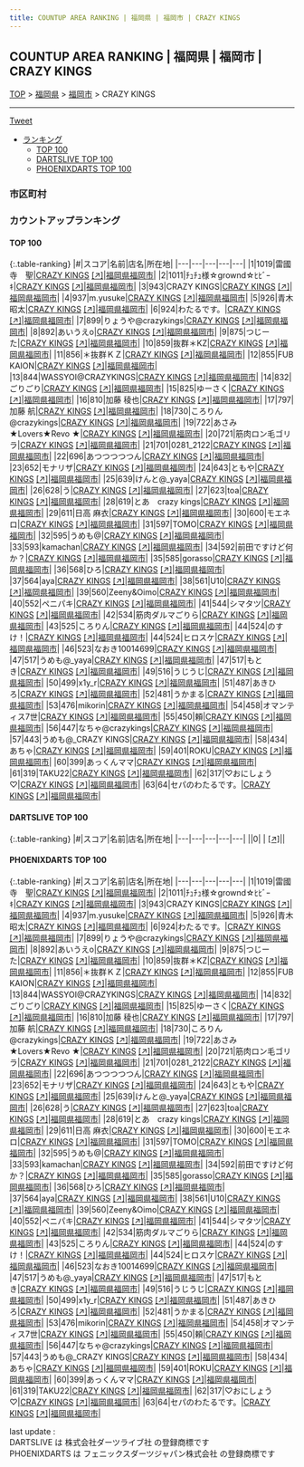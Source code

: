 ```yaml
---
title: COUNTUP AREA RANKING | 福岡県 | 福岡市 | CRAZY KINGS
---
```

## COUNTUP AREA RANKING | 福岡県 | 福岡市 | CRAZY KINGS

[TOP](/darts/rank/) > [福岡県](/darts/rank/福岡県/) > [福岡市](/darts/rank/福岡県/福岡市/) > CRAZY KINGS

___

<a href="https://twitter.com/share?ref_src=twsrc%5Etfw" data-text="COUNTUP AREA RANKING | 福岡県福岡市CRAZY KINGS" class="twitter-share-button" data-hashtags="DARTSLIVE,PHOENIXDARTS,darts,ダーツ" data-show-count="false">Tweet</a>

* [ランキング](#カウントアップランキング)
    * [TOP 100](#top-100)
    * [DARTSLIVE TOP 100](#dartslive-top-100)
    * [PHOENIXDARTS TOP 100](#phoenixdarts-top-100)

### 市区町村

<ul>

</ul>

### カウントアップランキング

#### TOP 100



{:.table-ranking}
|#|スコア|名前|店名|所在地|
|---|---|---|---|---|
|1|1019|<span class="rank-name-pd">雷國寺　聖</span>|<a href="/darts/rank/shops/82368.html">CRAZY KINGS</a> <a href="https://vs.phoenixdarts.com/jp/shop/shopDetailInfo/s_82368?s_seq=82368">[↗]</a>|<a href="/darts/rank/福岡県/福岡市">福岡県福岡市</a>|
|2|1011|<span class="rank-name-pd">ﾁｭﾁｭ様☆grownd‪☆ﾋﾋﾞｰｷ</span>|<a href="/darts/rank/shops/82368.html">CRAZY KINGS</a> <a href="https://vs.phoenixdarts.com/jp/shop/shopDetailInfo/s_82368?s_seq=82368">[↗]</a>|<a href="/darts/rank/福岡県/福岡市">福岡県福岡市</a>|
|3|943|<span class="rank-name-pd">CRAZY KINGS</span>|<a href="/darts/rank/shops/82368.html">CRAZY KINGS</a> <a href="https://vs.phoenixdarts.com/jp/shop/shopDetailInfo/s_82368?s_seq=82368">[↗]</a>|<a href="/darts/rank/福岡県/福岡市">福岡県福岡市</a>|
|4|937|<span class="rank-name-pd">m.yusuke</span>|<a href="/darts/rank/shops/82368.html">CRAZY KINGS</a> <a href="https://vs.phoenixdarts.com/jp/shop/shopDetailInfo/s_82368?s_seq=82368">[↗]</a>|<a href="/darts/rank/福岡県/福岡市">福岡県福岡市</a>|
|5|926|<span class="rank-name-pd">青木 昭太</span>|<a href="/darts/rank/shops/82368.html">CRAZY KINGS</a> <a href="https://vs.phoenixdarts.com/jp/shop/shopDetailInfo/s_82368?s_seq=82368">[↗]</a>|<a href="/darts/rank/福岡県/福岡市">福岡県福岡市</a>|
|6|924|<span class="rank-name-pd">わたるです。</span>|<a href="/darts/rank/shops/82368.html">CRAZY KINGS</a> <a href="https://vs.phoenixdarts.com/jp/shop/shopDetailInfo/s_82368?s_seq=82368">[↗]</a>|<a href="/darts/rank/福岡県/福岡市">福岡県福岡市</a>|
|7|899|<span class="rank-name-pd">りょうや@crazykings</span>|<a href="/darts/rank/shops/82368.html">CRAZY KINGS</a> <a href="https://vs.phoenixdarts.com/jp/shop/shopDetailInfo/s_82368?s_seq=82368">[↗]</a>|<a href="/darts/rank/福岡県/福岡市">福岡県福岡市</a>|
|8|892|<span class="rank-name-pd">あいうえo</span>|<a href="/darts/rank/shops/82368.html">CRAZY KINGS</a> <a href="https://vs.phoenixdarts.com/jp/shop/shopDetailInfo/s_82368?s_seq=82368">[↗]</a>|<a href="/darts/rank/福岡県/福岡市">福岡県福岡市</a>|
|9|875|<span class="rank-name-pd">つじーた</span>|<a href="/darts/rank/shops/82368.html">CRAZY KINGS</a> <a href="https://vs.phoenixdarts.com/jp/shop/shopDetailInfo/s_82368?s_seq=82368">[↗]</a>|<a href="/darts/rank/福岡県/福岡市">福岡県福岡市</a>|
|10|859|<span class="rank-name-pd">抜群＊KZ</span>|<a href="/darts/rank/shops/82368.html">CRAZY KINGS</a> <a href="https://vs.phoenixdarts.com/jp/shop/shopDetailInfo/s_82368?s_seq=82368">[↗]</a>|<a href="/darts/rank/福岡県/福岡市">福岡県福岡市</a>|
|11|856|<span class="rank-name-pd">＊抜群ＫＺ</span>|<a href="/darts/rank/shops/82368.html">CRAZY KINGS</a> <a href="https://vs.phoenixdarts.com/jp/shop/shopDetailInfo/s_82368?s_seq=82368">[↗]</a>|<a href="/darts/rank/福岡県/福岡市">福岡県福岡市</a>|
|12|855|<span class="rank-name-pd">FUB KAION</span>|<a href="/darts/rank/shops/82368.html">CRAZY KINGS</a> <a href="https://vs.phoenixdarts.com/jp/shop/shopDetailInfo/s_82368?s_seq=82368">[↗]</a>|<a href="/darts/rank/福岡県/福岡市">福岡県福岡市</a>|
|13|844|<span class="rank-name-pd">WASSYOI@CRAZYKINGS</span>|<a href="/darts/rank/shops/82368.html">CRAZY KINGS</a> <a href="https://vs.phoenixdarts.com/jp/shop/shopDetailInfo/s_82368?s_seq=82368">[↗]</a>|<a href="/darts/rank/福岡県/福岡市">福岡県福岡市</a>|
|14|832|<span class="rank-name-pd">ごりごり</span>|<a href="/darts/rank/shops/82368.html">CRAZY KINGS</a> <a href="https://vs.phoenixdarts.com/jp/shop/shopDetailInfo/s_82368?s_seq=82368">[↗]</a>|<a href="/darts/rank/福岡県/福岡市">福岡県福岡市</a>|
|15|825|<span class="rank-name-pd">ゆーさく</span>|<a href="/darts/rank/shops/82368.html">CRAZY KINGS</a> <a href="https://vs.phoenixdarts.com/jp/shop/shopDetailInfo/s_82368?s_seq=82368">[↗]</a>|<a href="/darts/rank/福岡県/福岡市">福岡県福岡市</a>|
|16|810|<span class="rank-name-pd"><span class="pro-icon-pd"></span>加藤 稜也</span>|<a href="/darts/rank/shops/82368.html">CRAZY KINGS</a> <a href="https://vs.phoenixdarts.com/jp/shop/shopDetailInfo/s_82368?s_seq=82368">[↗]</a>|<a href="/darts/rank/福岡県/福岡市">福岡県福岡市</a>|
|17|797|<span class="rank-name-pd"><span class="pro-icon-pd"></span>加藤 航</span>|<a href="/darts/rank/shops/82368.html">CRAZY KINGS</a> <a href="https://vs.phoenixdarts.com/jp/shop/shopDetailInfo/s_82368?s_seq=82368">[↗]</a>|<a href="/darts/rank/福岡県/福岡市">福岡県福岡市</a>|
|18|730|<span class="rank-name-pd">ころりん@crazykings</span>|<a href="/darts/rank/shops/82368.html">CRAZY KINGS</a> <a href="https://vs.phoenixdarts.com/jp/shop/shopDetailInfo/s_82368?s_seq=82368">[↗]</a>|<a href="/darts/rank/福岡県/福岡市">福岡県福岡市</a>|
|19|722|<span class="rank-name-pd">あさみ★Lovers★Revo ★</span>|<a href="/darts/rank/shops/82368.html">CRAZY KINGS</a> <a href="https://vs.phoenixdarts.com/jp/shop/shopDetailInfo/s_82368?s_seq=82368">[↗]</a>|<a href="/darts/rank/福岡県/福岡市">福岡県福岡市</a>|
|20|721|<span class="rank-name-pd">筋肉ロン毛ゴリラ</span>|<a href="/darts/rank/shops/82368.html">CRAZY KINGS</a> <a href="https://vs.phoenixdarts.com/jp/shop/shopDetailInfo/s_82368?s_seq=82368">[↗]</a>|<a href="/darts/rank/福岡県/福岡市">福岡県福岡市</a>|
|21|701|<span class="rank-name-pd">0281_2122</span>|<a href="/darts/rank/shops/82368.html">CRAZY KINGS</a> <a href="https://vs.phoenixdarts.com/jp/shop/shopDetailInfo/s_82368?s_seq=82368">[↗]</a>|<a href="/darts/rank/福岡県/福岡市">福岡県福岡市</a>|
|22|696|<span class="rank-name-pd">あつつつつつん</span>|<a href="/darts/rank/shops/82368.html">CRAZY KINGS</a> <a href="https://vs.phoenixdarts.com/jp/shop/shopDetailInfo/s_82368?s_seq=82368">[↗]</a>|<a href="/darts/rank/福岡県/福岡市">福岡県福岡市</a>|
|23|652|<span class="rank-name-pd">モナリザ</span>|<a href="/darts/rank/shops/82368.html">CRAZY KINGS</a> <a href="https://vs.phoenixdarts.com/jp/shop/shopDetailInfo/s_82368?s_seq=82368">[↗]</a>|<a href="/darts/rank/福岡県/福岡市">福岡県福岡市</a>|
|24|643|<span class="rank-name-pd">ともや</span>|<a href="/darts/rank/shops/82368.html">CRAZY KINGS</a> <a href="https://vs.phoenixdarts.com/jp/shop/shopDetailInfo/s_82368?s_seq=82368">[↗]</a>|<a href="/darts/rank/福岡県/福岡市">福岡県福岡市</a>|
|25|639|<span class="rank-name-pd">けんと@_yaya</span>|<a href="/darts/rank/shops/82368.html">CRAZY KINGS</a> <a href="https://vs.phoenixdarts.com/jp/shop/shopDetailInfo/s_82368?s_seq=82368">[↗]</a>|<a href="/darts/rank/福岡県/福岡市">福岡県福岡市</a>|
|26|628|<span class="rank-name-pd">う</span>|<a href="/darts/rank/shops/82368.html">CRAZY KINGS</a> <a href="https://vs.phoenixdarts.com/jp/shop/shopDetailInfo/s_82368?s_seq=82368">[↗]</a>|<a href="/darts/rank/福岡県/福岡市">福岡県福岡市</a>|
|27|623|<span class="rank-name-pd">toa</span>|<a href="/darts/rank/shops/82368.html">CRAZY KINGS</a> <a href="https://vs.phoenixdarts.com/jp/shop/shopDetailInfo/s_82368?s_seq=82368">[↗]</a>|<a href="/darts/rank/福岡県/福岡市">福岡県福岡市</a>|
|28|619|<span class="rank-name-pd">とあ　crazy kings</span>|<a href="/darts/rank/shops/82368.html">CRAZY KINGS</a> <a href="https://vs.phoenixdarts.com/jp/shop/shopDetailInfo/s_82368?s_seq=82368">[↗]</a>|<a href="/darts/rank/福岡県/福岡市">福岡県福岡市</a>|
|29|611|<span class="rank-name-pd">日高 麻衣</span>|<a href="/darts/rank/shops/82368.html">CRAZY KINGS</a> <a href="https://vs.phoenixdarts.com/jp/shop/shopDetailInfo/s_82368?s_seq=82368">[↗]</a>|<a href="/darts/rank/福岡県/福岡市">福岡県福岡市</a>|
|30|600|<span class="rank-name-pd">モエネロ</span>|<a href="/darts/rank/shops/82368.html">CRAZY KINGS</a> <a href="https://vs.phoenixdarts.com/jp/shop/shopDetailInfo/s_82368?s_seq=82368">[↗]</a>|<a href="/darts/rank/福岡県/福岡市">福岡県福岡市</a>|
|31|597|<span class="rank-name-pd">TOMO</span>|<a href="/darts/rank/shops/82368.html">CRAZY KINGS</a> <a href="https://vs.phoenixdarts.com/jp/shop/shopDetailInfo/s_82368?s_seq=82368">[↗]</a>|<a href="/darts/rank/福岡県/福岡市">福岡県福岡市</a>|
|32|595|<span class="rank-name-pd">うめも@</span>|<a href="/darts/rank/shops/82368.html">CRAZY KINGS</a> <a href="https://vs.phoenixdarts.com/jp/shop/shopDetailInfo/s_82368?s_seq=82368">[↗]</a>|<a href="/darts/rank/福岡県/福岡市">福岡県福岡市</a>|
|33|593|<span class="rank-name-pd">kamachan</span>|<a href="/darts/rank/shops/82368.html">CRAZY KINGS</a> <a href="https://vs.phoenixdarts.com/jp/shop/shopDetailInfo/s_82368?s_seq=82368">[↗]</a>|<a href="/darts/rank/福岡県/福岡市">福岡県福岡市</a>|
|34|592|<span class="rank-name-pd">前田ですけど何か？</span>|<a href="/darts/rank/shops/82368.html">CRAZY KINGS</a> <a href="https://vs.phoenixdarts.com/jp/shop/shopDetailInfo/s_82368?s_seq=82368">[↗]</a>|<a href="/darts/rank/福岡県/福岡市">福岡県福岡市</a>|
|35|585|<span class="rank-name-pd">gorasso</span>|<a href="/darts/rank/shops/82368.html">CRAZY KINGS</a> <a href="https://vs.phoenixdarts.com/jp/shop/shopDetailInfo/s_82368?s_seq=82368">[↗]</a>|<a href="/darts/rank/福岡県/福岡市">福岡県福岡市</a>|
|36|568|<span class="rank-name-pd">ひろ</span>|<a href="/darts/rank/shops/82368.html">CRAZY KINGS</a> <a href="https://vs.phoenixdarts.com/jp/shop/shopDetailInfo/s_82368?s_seq=82368">[↗]</a>|<a href="/darts/rank/福岡県/福岡市">福岡県福岡市</a>|
|37|564|<span class="rank-name-pd">aya</span>|<a href="/darts/rank/shops/82368.html">CRAZY KINGS</a> <a href="https://vs.phoenixdarts.com/jp/shop/shopDetailInfo/s_82368?s_seq=82368">[↗]</a>|<a href="/darts/rank/福岡県/福岡市">福岡県福岡市</a>|
|38|561|<span class="rank-name-pd">U10</span>|<a href="/darts/rank/shops/82368.html">CRAZY KINGS</a> <a href="https://vs.phoenixdarts.com/jp/shop/shopDetailInfo/s_82368?s_seq=82368">[↗]</a>|<a href="/darts/rank/福岡県/福岡市">福岡県福岡市</a>|
|39|560|<span class="rank-name-pd">Zeeny&amp;Oimo</span>|<a href="/darts/rank/shops/82368.html">CRAZY KINGS</a> <a href="https://vs.phoenixdarts.com/jp/shop/shopDetailInfo/s_82368?s_seq=82368">[↗]</a>|<a href="/darts/rank/福岡県/福岡市">福岡県福岡市</a>|
|40|552|<span class="rank-name-pd">ペニパキ</span>|<a href="/darts/rank/shops/82368.html">CRAZY KINGS</a> <a href="https://vs.phoenixdarts.com/jp/shop/shopDetailInfo/s_82368?s_seq=82368">[↗]</a>|<a href="/darts/rank/福岡県/福岡市">福岡県福岡市</a>|
|41|544|<span class="rank-name-pd">シマタツ</span>|<a href="/darts/rank/shops/82368.html">CRAZY KINGS</a> <a href="https://vs.phoenixdarts.com/jp/shop/shopDetailInfo/s_82368?s_seq=82368">[↗]</a>|<a href="/darts/rank/福岡県/福岡市">福岡県福岡市</a>|
|42|534|<span class="rank-name-pd">筋肉ダルマごりら</span>|<a href="/darts/rank/shops/82368.html">CRAZY KINGS</a> <a href="https://vs.phoenixdarts.com/jp/shop/shopDetailInfo/s_82368?s_seq=82368">[↗]</a>|<a href="/darts/rank/福岡県/福岡市">福岡県福岡市</a>|
|43|525|<span class="rank-name-pd">ころりん</span>|<a href="/darts/rank/shops/82368.html">CRAZY KINGS</a> <a href="https://vs.phoenixdarts.com/jp/shop/shopDetailInfo/s_82368?s_seq=82368">[↗]</a>|<a href="/darts/rank/福岡県/福岡市">福岡県福岡市</a>|
|44|524|<span class="rank-name-pd">のすけ！</span>|<a href="/darts/rank/shops/82368.html">CRAZY KINGS</a> <a href="https://vs.phoenixdarts.com/jp/shop/shopDetailInfo/s_82368?s_seq=82368">[↗]</a>|<a href="/darts/rank/福岡県/福岡市">福岡県福岡市</a>|
|44|524|<span class="rank-name-pd">ヒロスケ</span>|<a href="/darts/rank/shops/82368.html">CRAZY KINGS</a> <a href="https://vs.phoenixdarts.com/jp/shop/shopDetailInfo/s_82368?s_seq=82368">[↗]</a>|<a href="/darts/rank/福岡県/福岡市">福岡県福岡市</a>|
|46|523|<span class="rank-name-pd">なおき10014699</span>|<a href="/darts/rank/shops/82368.html">CRAZY KINGS</a> <a href="https://vs.phoenixdarts.com/jp/shop/shopDetailInfo/s_82368?s_seq=82368">[↗]</a>|<a href="/darts/rank/福岡県/福岡市">福岡県福岡市</a>|
|47|517|<span class="rank-name-pd">うめも@_yaya</span>|<a href="/darts/rank/shops/82368.html">CRAZY KINGS</a> <a href="https://vs.phoenixdarts.com/jp/shop/shopDetailInfo/s_82368?s_seq=82368">[↗]</a>|<a href="/darts/rank/福岡県/福岡市">福岡県福岡市</a>|
|47|517|<span class="rank-name-pd">もとき</span>|<a href="/darts/rank/shops/82368.html">CRAZY KINGS</a> <a href="https://vs.phoenixdarts.com/jp/shop/shopDetailInfo/s_82368?s_seq=82368">[↗]</a>|<a href="/darts/rank/福岡県/福岡市">福岡県福岡市</a>|
|49|516|<span class="rank-name-pd">うじうじ</span>|<a href="/darts/rank/shops/82368.html">CRAZY KINGS</a> <a href="https://vs.phoenixdarts.com/jp/shop/shopDetailInfo/s_82368?s_seq=82368">[↗]</a>|<a href="/darts/rank/福岡県/福岡市">福岡県福岡市</a>|
|50|499|<span class="rank-name-pd">x1y_r</span>|<a href="/darts/rank/shops/82368.html">CRAZY KINGS</a> <a href="https://vs.phoenixdarts.com/jp/shop/shopDetailInfo/s_82368?s_seq=82368">[↗]</a>|<a href="/darts/rank/福岡県/福岡市">福岡県福岡市</a>|
|51|487|<span class="rank-name-pd">あきひろ</span>|<a href="/darts/rank/shops/82368.html">CRAZY KINGS</a> <a href="https://vs.phoenixdarts.com/jp/shop/shopDetailInfo/s_82368?s_seq=82368">[↗]</a>|<a href="/darts/rank/福岡県/福岡市">福岡県福岡市</a>|
|52|481|<span class="rank-name-pd">うかまる</span>|<a href="/darts/rank/shops/82368.html">CRAZY KINGS</a> <a href="https://vs.phoenixdarts.com/jp/shop/shopDetailInfo/s_82368?s_seq=82368">[↗]</a>|<a href="/darts/rank/福岡県/福岡市">福岡県福岡市</a>|
|53|476|<span class="rank-name-pd">mikorin</span>|<a href="/darts/rank/shops/82368.html">CRAZY KINGS</a> <a href="https://vs.phoenixdarts.com/jp/shop/shopDetailInfo/s_82368?s_seq=82368">[↗]</a>|<a href="/darts/rank/福岡県/福岡市">福岡県福岡市</a>|
|54|458|<span class="rank-name-pd">オマンティス7世</span>|<a href="/darts/rank/shops/82368.html">CRAZY KINGS</a> <a href="https://vs.phoenixdarts.com/jp/shop/shopDetailInfo/s_82368?s_seq=82368">[↗]</a>|<a href="/darts/rank/福岡県/福岡市">福岡県福岡市</a>|
|55|450|<span class="rank-name-pd">頼</span>|<a href="/darts/rank/shops/82368.html">CRAZY KINGS</a> <a href="https://vs.phoenixdarts.com/jp/shop/shopDetailInfo/s_82368?s_seq=82368">[↗]</a>|<a href="/darts/rank/福岡県/福岡市">福岡県福岡市</a>|
|56|447|<span class="rank-name-pd">なちゃ@crazykings</span>|<a href="/darts/rank/shops/82368.html">CRAZY KINGS</a> <a href="https://vs.phoenixdarts.com/jp/shop/shopDetailInfo/s_82368?s_seq=82368">[↗]</a>|<a href="/darts/rank/福岡県/福岡市">福岡県福岡市</a>|
|57|443|<span class="rank-name-pd">うめも@_CRAZY KINGS</span>|<a href="/darts/rank/shops/82368.html">CRAZY KINGS</a> <a href="https://vs.phoenixdarts.com/jp/shop/shopDetailInfo/s_82368?s_seq=82368">[↗]</a>|<a href="/darts/rank/福岡県/福岡市">福岡県福岡市</a>|
|58|434|<span class="rank-name-pd">あちゃ</span>|<a href="/darts/rank/shops/82368.html">CRAZY KINGS</a> <a href="https://vs.phoenixdarts.com/jp/shop/shopDetailInfo/s_82368?s_seq=82368">[↗]</a>|<a href="/darts/rank/福岡県/福岡市">福岡県福岡市</a>|
|59|401|<span class="rank-name-pd">ROKU</span>|<a href="/darts/rank/shops/82368.html">CRAZY KINGS</a> <a href="https://vs.phoenixdarts.com/jp/shop/shopDetailInfo/s_82368?s_seq=82368">[↗]</a>|<a href="/darts/rank/福岡県/福岡市">福岡県福岡市</a>|
|60|399|<span class="rank-name-pd">あっくんママ</span>|<a href="/darts/rank/shops/82368.html">CRAZY KINGS</a> <a href="https://vs.phoenixdarts.com/jp/shop/shopDetailInfo/s_82368?s_seq=82368">[↗]</a>|<a href="/darts/rank/福岡県/福岡市">福岡県福岡市</a>|
|61|319|<span class="rank-name-pd">TAKU22</span>|<a href="/darts/rank/shops/82368.html">CRAZY KINGS</a> <a href="https://vs.phoenixdarts.com/jp/shop/shopDetailInfo/s_82368?s_seq=82368">[↗]</a>|<a href="/darts/rank/福岡県/福岡市">福岡県福岡市</a>|
|62|317|<span class="rank-name-pd">♡おにしょう♡</span>|<a href="/darts/rank/shops/82368.html">CRAZY KINGS</a> <a href="https://vs.phoenixdarts.com/jp/shop/shopDetailInfo/s_82368?s_seq=82368">[↗]</a>|<a href="/darts/rank/福岡県/福岡市">福岡県福岡市</a>|
|63|64|<span class="rank-name-pd">セパのわたるです。</span>|<a href="/darts/rank/shops/82368.html">CRAZY KINGS</a> <a href="https://vs.phoenixdarts.com/jp/shop/shopDetailInfo/s_82368?s_seq=82368">[↗]</a>|<a href="/darts/rank/福岡県/福岡市">福岡県福岡市</a>|


#### DARTSLIVE TOP 100



{:.table-ranking}
|#|スコア|名前|店名|所在地|
|---|---|---|---|---|
||0|<span class="rank-name-dl"> </span>|<a href="/darts/rank/shops/.html"></a> <a href="">[↗]</a>|<a href="/darts/rank//"></a>|


#### PHOENIXDARTS TOP 100



{:.table-ranking}
|#|スコア|名前|店名|所在地|
|---|---|---|---|---|
|1|1019|<span class="rank-name-pd">雷國寺　聖</span>|<a href="/darts/rank/shops/82368.html">CRAZY KINGS</a> <a href="https://vs.phoenixdarts.com/jp/shop/shopDetailInfo/s_82368?s_seq=82368">[↗]</a>|<a href="/darts/rank/福岡県/福岡市">福岡県福岡市</a>|
|2|1011|<span class="rank-name-pd">ﾁｭﾁｭ様☆grownd‪☆ﾋﾋﾞｰｷ</span>|<a href="/darts/rank/shops/82368.html">CRAZY KINGS</a> <a href="https://vs.phoenixdarts.com/jp/shop/shopDetailInfo/s_82368?s_seq=82368">[↗]</a>|<a href="/darts/rank/福岡県/福岡市">福岡県福岡市</a>|
|3|943|<span class="rank-name-pd">CRAZY KINGS</span>|<a href="/darts/rank/shops/82368.html">CRAZY KINGS</a> <a href="https://vs.phoenixdarts.com/jp/shop/shopDetailInfo/s_82368?s_seq=82368">[↗]</a>|<a href="/darts/rank/福岡県/福岡市">福岡県福岡市</a>|
|4|937|<span class="rank-name-pd">m.yusuke</span>|<a href="/darts/rank/shops/82368.html">CRAZY KINGS</a> <a href="https://vs.phoenixdarts.com/jp/shop/shopDetailInfo/s_82368?s_seq=82368">[↗]</a>|<a href="/darts/rank/福岡県/福岡市">福岡県福岡市</a>|
|5|926|<span class="rank-name-pd">青木 昭太</span>|<a href="/darts/rank/shops/82368.html">CRAZY KINGS</a> <a href="https://vs.phoenixdarts.com/jp/shop/shopDetailInfo/s_82368?s_seq=82368">[↗]</a>|<a href="/darts/rank/福岡県/福岡市">福岡県福岡市</a>|
|6|924|<span class="rank-name-pd">わたるです。</span>|<a href="/darts/rank/shops/82368.html">CRAZY KINGS</a> <a href="https://vs.phoenixdarts.com/jp/shop/shopDetailInfo/s_82368?s_seq=82368">[↗]</a>|<a href="/darts/rank/福岡県/福岡市">福岡県福岡市</a>|
|7|899|<span class="rank-name-pd">りょうや@crazykings</span>|<a href="/darts/rank/shops/82368.html">CRAZY KINGS</a> <a href="https://vs.phoenixdarts.com/jp/shop/shopDetailInfo/s_82368?s_seq=82368">[↗]</a>|<a href="/darts/rank/福岡県/福岡市">福岡県福岡市</a>|
|8|892|<span class="rank-name-pd">あいうえo</span>|<a href="/darts/rank/shops/82368.html">CRAZY KINGS</a> <a href="https://vs.phoenixdarts.com/jp/shop/shopDetailInfo/s_82368?s_seq=82368">[↗]</a>|<a href="/darts/rank/福岡県/福岡市">福岡県福岡市</a>|
|9|875|<span class="rank-name-pd">つじーた</span>|<a href="/darts/rank/shops/82368.html">CRAZY KINGS</a> <a href="https://vs.phoenixdarts.com/jp/shop/shopDetailInfo/s_82368?s_seq=82368">[↗]</a>|<a href="/darts/rank/福岡県/福岡市">福岡県福岡市</a>|
|10|859|<span class="rank-name-pd">抜群＊KZ</span>|<a href="/darts/rank/shops/82368.html">CRAZY KINGS</a> <a href="https://vs.phoenixdarts.com/jp/shop/shopDetailInfo/s_82368?s_seq=82368">[↗]</a>|<a href="/darts/rank/福岡県/福岡市">福岡県福岡市</a>|
|11|856|<span class="rank-name-pd">＊抜群ＫＺ</span>|<a href="/darts/rank/shops/82368.html">CRAZY KINGS</a> <a href="https://vs.phoenixdarts.com/jp/shop/shopDetailInfo/s_82368?s_seq=82368">[↗]</a>|<a href="/darts/rank/福岡県/福岡市">福岡県福岡市</a>|
|12|855|<span class="rank-name-pd">FUB KAION</span>|<a href="/darts/rank/shops/82368.html">CRAZY KINGS</a> <a href="https://vs.phoenixdarts.com/jp/shop/shopDetailInfo/s_82368?s_seq=82368">[↗]</a>|<a href="/darts/rank/福岡県/福岡市">福岡県福岡市</a>|
|13|844|<span class="rank-name-pd">WASSYOI@CRAZYKINGS</span>|<a href="/darts/rank/shops/82368.html">CRAZY KINGS</a> <a href="https://vs.phoenixdarts.com/jp/shop/shopDetailInfo/s_82368?s_seq=82368">[↗]</a>|<a href="/darts/rank/福岡県/福岡市">福岡県福岡市</a>|
|14|832|<span class="rank-name-pd">ごりごり</span>|<a href="/darts/rank/shops/82368.html">CRAZY KINGS</a> <a href="https://vs.phoenixdarts.com/jp/shop/shopDetailInfo/s_82368?s_seq=82368">[↗]</a>|<a href="/darts/rank/福岡県/福岡市">福岡県福岡市</a>|
|15|825|<span class="rank-name-pd">ゆーさく</span>|<a href="/darts/rank/shops/82368.html">CRAZY KINGS</a> <a href="https://vs.phoenixdarts.com/jp/shop/shopDetailInfo/s_82368?s_seq=82368">[↗]</a>|<a href="/darts/rank/福岡県/福岡市">福岡県福岡市</a>|
|16|810|<span class="rank-name-pd"><span class="pro-icon-pd"></span>加藤 稜也</span>|<a href="/darts/rank/shops/82368.html">CRAZY KINGS</a> <a href="https://vs.phoenixdarts.com/jp/shop/shopDetailInfo/s_82368?s_seq=82368">[↗]</a>|<a href="/darts/rank/福岡県/福岡市">福岡県福岡市</a>|
|17|797|<span class="rank-name-pd"><span class="pro-icon-pd"></span>加藤 航</span>|<a href="/darts/rank/shops/82368.html">CRAZY KINGS</a> <a href="https://vs.phoenixdarts.com/jp/shop/shopDetailInfo/s_82368?s_seq=82368">[↗]</a>|<a href="/darts/rank/福岡県/福岡市">福岡県福岡市</a>|
|18|730|<span class="rank-name-pd">ころりん@crazykings</span>|<a href="/darts/rank/shops/82368.html">CRAZY KINGS</a> <a href="https://vs.phoenixdarts.com/jp/shop/shopDetailInfo/s_82368?s_seq=82368">[↗]</a>|<a href="/darts/rank/福岡県/福岡市">福岡県福岡市</a>|
|19|722|<span class="rank-name-pd">あさみ★Lovers★Revo ★</span>|<a href="/darts/rank/shops/82368.html">CRAZY KINGS</a> <a href="https://vs.phoenixdarts.com/jp/shop/shopDetailInfo/s_82368?s_seq=82368">[↗]</a>|<a href="/darts/rank/福岡県/福岡市">福岡県福岡市</a>|
|20|721|<span class="rank-name-pd">筋肉ロン毛ゴリラ</span>|<a href="/darts/rank/shops/82368.html">CRAZY KINGS</a> <a href="https://vs.phoenixdarts.com/jp/shop/shopDetailInfo/s_82368?s_seq=82368">[↗]</a>|<a href="/darts/rank/福岡県/福岡市">福岡県福岡市</a>|
|21|701|<span class="rank-name-pd">0281_2122</span>|<a href="/darts/rank/shops/82368.html">CRAZY KINGS</a> <a href="https://vs.phoenixdarts.com/jp/shop/shopDetailInfo/s_82368?s_seq=82368">[↗]</a>|<a href="/darts/rank/福岡県/福岡市">福岡県福岡市</a>|
|22|696|<span class="rank-name-pd">あつつつつつん</span>|<a href="/darts/rank/shops/82368.html">CRAZY KINGS</a> <a href="https://vs.phoenixdarts.com/jp/shop/shopDetailInfo/s_82368?s_seq=82368">[↗]</a>|<a href="/darts/rank/福岡県/福岡市">福岡県福岡市</a>|
|23|652|<span class="rank-name-pd">モナリザ</span>|<a href="/darts/rank/shops/82368.html">CRAZY KINGS</a> <a href="https://vs.phoenixdarts.com/jp/shop/shopDetailInfo/s_82368?s_seq=82368">[↗]</a>|<a href="/darts/rank/福岡県/福岡市">福岡県福岡市</a>|
|24|643|<span class="rank-name-pd">ともや</span>|<a href="/darts/rank/shops/82368.html">CRAZY KINGS</a> <a href="https://vs.phoenixdarts.com/jp/shop/shopDetailInfo/s_82368?s_seq=82368">[↗]</a>|<a href="/darts/rank/福岡県/福岡市">福岡県福岡市</a>|
|25|639|<span class="rank-name-pd">けんと@_yaya</span>|<a href="/darts/rank/shops/82368.html">CRAZY KINGS</a> <a href="https://vs.phoenixdarts.com/jp/shop/shopDetailInfo/s_82368?s_seq=82368">[↗]</a>|<a href="/darts/rank/福岡県/福岡市">福岡県福岡市</a>|
|26|628|<span class="rank-name-pd">う</span>|<a href="/darts/rank/shops/82368.html">CRAZY KINGS</a> <a href="https://vs.phoenixdarts.com/jp/shop/shopDetailInfo/s_82368?s_seq=82368">[↗]</a>|<a href="/darts/rank/福岡県/福岡市">福岡県福岡市</a>|
|27|623|<span class="rank-name-pd">toa</span>|<a href="/darts/rank/shops/82368.html">CRAZY KINGS</a> <a href="https://vs.phoenixdarts.com/jp/shop/shopDetailInfo/s_82368?s_seq=82368">[↗]</a>|<a href="/darts/rank/福岡県/福岡市">福岡県福岡市</a>|
|28|619|<span class="rank-name-pd">とあ　crazy kings</span>|<a href="/darts/rank/shops/82368.html">CRAZY KINGS</a> <a href="https://vs.phoenixdarts.com/jp/shop/shopDetailInfo/s_82368?s_seq=82368">[↗]</a>|<a href="/darts/rank/福岡県/福岡市">福岡県福岡市</a>|
|29|611|<span class="rank-name-pd">日高 麻衣</span>|<a href="/darts/rank/shops/82368.html">CRAZY KINGS</a> <a href="https://vs.phoenixdarts.com/jp/shop/shopDetailInfo/s_82368?s_seq=82368">[↗]</a>|<a href="/darts/rank/福岡県/福岡市">福岡県福岡市</a>|
|30|600|<span class="rank-name-pd">モエネロ</span>|<a href="/darts/rank/shops/82368.html">CRAZY KINGS</a> <a href="https://vs.phoenixdarts.com/jp/shop/shopDetailInfo/s_82368?s_seq=82368">[↗]</a>|<a href="/darts/rank/福岡県/福岡市">福岡県福岡市</a>|
|31|597|<span class="rank-name-pd">TOMO</span>|<a href="/darts/rank/shops/82368.html">CRAZY KINGS</a> <a href="https://vs.phoenixdarts.com/jp/shop/shopDetailInfo/s_82368?s_seq=82368">[↗]</a>|<a href="/darts/rank/福岡県/福岡市">福岡県福岡市</a>|
|32|595|<span class="rank-name-pd">うめも@</span>|<a href="/darts/rank/shops/82368.html">CRAZY KINGS</a> <a href="https://vs.phoenixdarts.com/jp/shop/shopDetailInfo/s_82368?s_seq=82368">[↗]</a>|<a href="/darts/rank/福岡県/福岡市">福岡県福岡市</a>|
|33|593|<span class="rank-name-pd">kamachan</span>|<a href="/darts/rank/shops/82368.html">CRAZY KINGS</a> <a href="https://vs.phoenixdarts.com/jp/shop/shopDetailInfo/s_82368?s_seq=82368">[↗]</a>|<a href="/darts/rank/福岡県/福岡市">福岡県福岡市</a>|
|34|592|<span class="rank-name-pd">前田ですけど何か？</span>|<a href="/darts/rank/shops/82368.html">CRAZY KINGS</a> <a href="https://vs.phoenixdarts.com/jp/shop/shopDetailInfo/s_82368?s_seq=82368">[↗]</a>|<a href="/darts/rank/福岡県/福岡市">福岡県福岡市</a>|
|35|585|<span class="rank-name-pd">gorasso</span>|<a href="/darts/rank/shops/82368.html">CRAZY KINGS</a> <a href="https://vs.phoenixdarts.com/jp/shop/shopDetailInfo/s_82368?s_seq=82368">[↗]</a>|<a href="/darts/rank/福岡県/福岡市">福岡県福岡市</a>|
|36|568|<span class="rank-name-pd">ひろ</span>|<a href="/darts/rank/shops/82368.html">CRAZY KINGS</a> <a href="https://vs.phoenixdarts.com/jp/shop/shopDetailInfo/s_82368?s_seq=82368">[↗]</a>|<a href="/darts/rank/福岡県/福岡市">福岡県福岡市</a>|
|37|564|<span class="rank-name-pd">aya</span>|<a href="/darts/rank/shops/82368.html">CRAZY KINGS</a> <a href="https://vs.phoenixdarts.com/jp/shop/shopDetailInfo/s_82368?s_seq=82368">[↗]</a>|<a href="/darts/rank/福岡県/福岡市">福岡県福岡市</a>|
|38|561|<span class="rank-name-pd">U10</span>|<a href="/darts/rank/shops/82368.html">CRAZY KINGS</a> <a href="https://vs.phoenixdarts.com/jp/shop/shopDetailInfo/s_82368?s_seq=82368">[↗]</a>|<a href="/darts/rank/福岡県/福岡市">福岡県福岡市</a>|
|39|560|<span class="rank-name-pd">Zeeny&amp;Oimo</span>|<a href="/darts/rank/shops/82368.html">CRAZY KINGS</a> <a href="https://vs.phoenixdarts.com/jp/shop/shopDetailInfo/s_82368?s_seq=82368">[↗]</a>|<a href="/darts/rank/福岡県/福岡市">福岡県福岡市</a>|
|40|552|<span class="rank-name-pd">ペニパキ</span>|<a href="/darts/rank/shops/82368.html">CRAZY KINGS</a> <a href="https://vs.phoenixdarts.com/jp/shop/shopDetailInfo/s_82368?s_seq=82368">[↗]</a>|<a href="/darts/rank/福岡県/福岡市">福岡県福岡市</a>|
|41|544|<span class="rank-name-pd">シマタツ</span>|<a href="/darts/rank/shops/82368.html">CRAZY KINGS</a> <a href="https://vs.phoenixdarts.com/jp/shop/shopDetailInfo/s_82368?s_seq=82368">[↗]</a>|<a href="/darts/rank/福岡県/福岡市">福岡県福岡市</a>|
|42|534|<span class="rank-name-pd">筋肉ダルマごりら</span>|<a href="/darts/rank/shops/82368.html">CRAZY KINGS</a> <a href="https://vs.phoenixdarts.com/jp/shop/shopDetailInfo/s_82368?s_seq=82368">[↗]</a>|<a href="/darts/rank/福岡県/福岡市">福岡県福岡市</a>|
|43|525|<span class="rank-name-pd">ころりん</span>|<a href="/darts/rank/shops/82368.html">CRAZY KINGS</a> <a href="https://vs.phoenixdarts.com/jp/shop/shopDetailInfo/s_82368?s_seq=82368">[↗]</a>|<a href="/darts/rank/福岡県/福岡市">福岡県福岡市</a>|
|44|524|<span class="rank-name-pd">のすけ！</span>|<a href="/darts/rank/shops/82368.html">CRAZY KINGS</a> <a href="https://vs.phoenixdarts.com/jp/shop/shopDetailInfo/s_82368?s_seq=82368">[↗]</a>|<a href="/darts/rank/福岡県/福岡市">福岡県福岡市</a>|
|44|524|<span class="rank-name-pd">ヒロスケ</span>|<a href="/darts/rank/shops/82368.html">CRAZY KINGS</a> <a href="https://vs.phoenixdarts.com/jp/shop/shopDetailInfo/s_82368?s_seq=82368">[↗]</a>|<a href="/darts/rank/福岡県/福岡市">福岡県福岡市</a>|
|46|523|<span class="rank-name-pd">なおき10014699</span>|<a href="/darts/rank/shops/82368.html">CRAZY KINGS</a> <a href="https://vs.phoenixdarts.com/jp/shop/shopDetailInfo/s_82368?s_seq=82368">[↗]</a>|<a href="/darts/rank/福岡県/福岡市">福岡県福岡市</a>|
|47|517|<span class="rank-name-pd">うめも@_yaya</span>|<a href="/darts/rank/shops/82368.html">CRAZY KINGS</a> <a href="https://vs.phoenixdarts.com/jp/shop/shopDetailInfo/s_82368?s_seq=82368">[↗]</a>|<a href="/darts/rank/福岡県/福岡市">福岡県福岡市</a>|
|47|517|<span class="rank-name-pd">もとき</span>|<a href="/darts/rank/shops/82368.html">CRAZY KINGS</a> <a href="https://vs.phoenixdarts.com/jp/shop/shopDetailInfo/s_82368?s_seq=82368">[↗]</a>|<a href="/darts/rank/福岡県/福岡市">福岡県福岡市</a>|
|49|516|<span class="rank-name-pd">うじうじ</span>|<a href="/darts/rank/shops/82368.html">CRAZY KINGS</a> <a href="https://vs.phoenixdarts.com/jp/shop/shopDetailInfo/s_82368?s_seq=82368">[↗]</a>|<a href="/darts/rank/福岡県/福岡市">福岡県福岡市</a>|
|50|499|<span class="rank-name-pd">x1y_r</span>|<a href="/darts/rank/shops/82368.html">CRAZY KINGS</a> <a href="https://vs.phoenixdarts.com/jp/shop/shopDetailInfo/s_82368?s_seq=82368">[↗]</a>|<a href="/darts/rank/福岡県/福岡市">福岡県福岡市</a>|
|51|487|<span class="rank-name-pd">あきひろ</span>|<a href="/darts/rank/shops/82368.html">CRAZY KINGS</a> <a href="https://vs.phoenixdarts.com/jp/shop/shopDetailInfo/s_82368?s_seq=82368">[↗]</a>|<a href="/darts/rank/福岡県/福岡市">福岡県福岡市</a>|
|52|481|<span class="rank-name-pd">うかまる</span>|<a href="/darts/rank/shops/82368.html">CRAZY KINGS</a> <a href="https://vs.phoenixdarts.com/jp/shop/shopDetailInfo/s_82368?s_seq=82368">[↗]</a>|<a href="/darts/rank/福岡県/福岡市">福岡県福岡市</a>|
|53|476|<span class="rank-name-pd">mikorin</span>|<a href="/darts/rank/shops/82368.html">CRAZY KINGS</a> <a href="https://vs.phoenixdarts.com/jp/shop/shopDetailInfo/s_82368?s_seq=82368">[↗]</a>|<a href="/darts/rank/福岡県/福岡市">福岡県福岡市</a>|
|54|458|<span class="rank-name-pd">オマンティス7世</span>|<a href="/darts/rank/shops/82368.html">CRAZY KINGS</a> <a href="https://vs.phoenixdarts.com/jp/shop/shopDetailInfo/s_82368?s_seq=82368">[↗]</a>|<a href="/darts/rank/福岡県/福岡市">福岡県福岡市</a>|
|55|450|<span class="rank-name-pd">頼</span>|<a href="/darts/rank/shops/82368.html">CRAZY KINGS</a> <a href="https://vs.phoenixdarts.com/jp/shop/shopDetailInfo/s_82368?s_seq=82368">[↗]</a>|<a href="/darts/rank/福岡県/福岡市">福岡県福岡市</a>|
|56|447|<span class="rank-name-pd">なちゃ@crazykings</span>|<a href="/darts/rank/shops/82368.html">CRAZY KINGS</a> <a href="https://vs.phoenixdarts.com/jp/shop/shopDetailInfo/s_82368?s_seq=82368">[↗]</a>|<a href="/darts/rank/福岡県/福岡市">福岡県福岡市</a>|
|57|443|<span class="rank-name-pd">うめも@_CRAZY KINGS</span>|<a href="/darts/rank/shops/82368.html">CRAZY KINGS</a> <a href="https://vs.phoenixdarts.com/jp/shop/shopDetailInfo/s_82368?s_seq=82368">[↗]</a>|<a href="/darts/rank/福岡県/福岡市">福岡県福岡市</a>|
|58|434|<span class="rank-name-pd">あちゃ</span>|<a href="/darts/rank/shops/82368.html">CRAZY KINGS</a> <a href="https://vs.phoenixdarts.com/jp/shop/shopDetailInfo/s_82368?s_seq=82368">[↗]</a>|<a href="/darts/rank/福岡県/福岡市">福岡県福岡市</a>|
|59|401|<span class="rank-name-pd">ROKU</span>|<a href="/darts/rank/shops/82368.html">CRAZY KINGS</a> <a href="https://vs.phoenixdarts.com/jp/shop/shopDetailInfo/s_82368?s_seq=82368">[↗]</a>|<a href="/darts/rank/福岡県/福岡市">福岡県福岡市</a>|
|60|399|<span class="rank-name-pd">あっくんママ</span>|<a href="/darts/rank/shops/82368.html">CRAZY KINGS</a> <a href="https://vs.phoenixdarts.com/jp/shop/shopDetailInfo/s_82368?s_seq=82368">[↗]</a>|<a href="/darts/rank/福岡県/福岡市">福岡県福岡市</a>|
|61|319|<span class="rank-name-pd">TAKU22</span>|<a href="/darts/rank/shops/82368.html">CRAZY KINGS</a> <a href="https://vs.phoenixdarts.com/jp/shop/shopDetailInfo/s_82368?s_seq=82368">[↗]</a>|<a href="/darts/rank/福岡県/福岡市">福岡県福岡市</a>|
|62|317|<span class="rank-name-pd">♡おにしょう♡</span>|<a href="/darts/rank/shops/82368.html">CRAZY KINGS</a> <a href="https://vs.phoenixdarts.com/jp/shop/shopDetailInfo/s_82368?s_seq=82368">[↗]</a>|<a href="/darts/rank/福岡県/福岡市">福岡県福岡市</a>|
|63|64|<span class="rank-name-pd">セパのわたるです。</span>|<a href="/darts/rank/shops/82368.html">CRAZY KINGS</a> <a href="https://vs.phoenixdarts.com/jp/shop/shopDetailInfo/s_82368?s_seq=82368">[↗]</a>|<a href="/darts/rank/福岡県/福岡市">福岡県福岡市</a>|


<div class="footer border-top border-gray-light mt-5 pt-3 text-right text-gray">
    last update : <span style="font-weight: italic" id="foot_last_modified"></span><br />
    DARTSLIVE は 株式会社ダーツライブ社 の登録商標です<br />
    PHOENIXDARTS は フェニックスダーツジャパン株式会社 の登録商標です<br />
</div>

<script src="https://cdnjs.cloudflare.com/ajax/libs/jquery.tablesorter/2.31.3/js/jquery.tablesorter.min.js" integrity="sha512-qzgd5cYSZcosqpzpn7zF2ZId8f/8CHmFKZ8j7mU4OUXTNRd5g+ZHBPsgKEwoqxCtdQvExE5LprwwPAgoicguNg==" crossorigin="anonymous" referrerpolicy="no-referrer"></script>
<link rel="stylesheet" href="https://cdnjs.cloudflare.com/ajax/libs/jquery.tablesorter/2.31.3/css/theme.default.min.css" integrity="sha512-wghhOJkjQX0Lh3NSWvNKeZ0ZpNn+SPVXX1Qyc9OCaogADktxrBiBdKGDoqVUOyhStvMBmJQ8ZdMHiR3wuEq8+w==" crossorigin="anonymous" referrerpolicy="no-referrer" />
<script>
$(function() {
    $(".table-ranking").tablesorter({sortList:[[0, 0]]});
    $("#foot_last_modified").text(formatDate(new Date(document.lastModified), 'yyyy-MM-dd HH:mm:ss'));
});
</script>

<script async src="https://platform.twitter.com/widgets.js" charset="utf-8"></script>